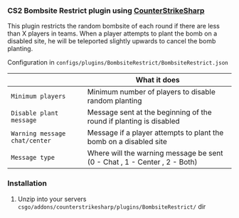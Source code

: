 ### CS2 Bombsite Restrict plugin using [CounterStrikeSharp](https://github.com/roflmuffin/CounterStrikeSharp)

This plugin restricts the random bombsite of each round if there are less than X players in teams.
When a player attempts to plant the bomb on a disabled site, he will be teleported slightly upwards to cancel the bomb planting.


Configuration in
```configs/plugins/BombsiteRestrict/BombsiteRestrict.json```

|   | What it does |
| ------------- | ------------- |
| `Minimum players`  | Minimum number of players to disable random planting |
| `Disable plant message`  | Message sent at the beginning of the round if planting is disabled |
| `Warning message chat/center` | Message if a player attempts to plant the bomb on a disabled site |
| `Message type` | Where will the warning message be sent (0 - Chat , 1 - Center , 2 - Both) |

### Installation
1. Unzip into your servers `csgo/addons/counterstrikesharp/plugins/BombsiteRestrict/` dir

